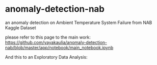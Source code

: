 # anomaly-detection-nab
an anomaly detection on Ambient Temperature System Failure from NAB Kaggle Dataset

please refer to this page to the main work:
https://github.com/yayakaulia/anomaly-detection-nab/blob/master/app/notebook/main_notebook.ipynb

And this to an Exploratory Data Analysis:

